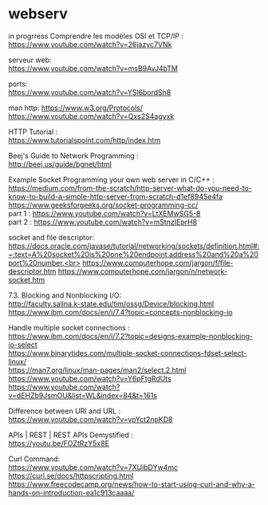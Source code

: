 # webserv
in progrress
Comprendre les modèles OSI et TCP/IP :<br>
  https://www.youtube.com/watch?v=26jazyc7VNk<br>
  
serveur web:<br>
  https://www.youtube.com/watch?v=msB9AvJ4bTM<br>
  
ports:<br>
  https://www.youtube.com/watch?v=YSl6bordSh8<br>
  
  man http:
    https://www.w3.org/Protocols/<br>
    https://www.youtube.com/watch?v=Qxs2S4agyxk <br>

HTTP Tutorial :<br>
    https://www.tutorialspoint.com/http/index.htm<br>

Beej's Guide to Network Programming :<br>
http://beej.us/guide/bgnet/html<br>
    
Example Socket Programming your own web server in C/C++ :<br>
https://medium.com/from-the-scratch/http-server-what-do-you-need-to-know-to-build-a-simple-http-server-from-scratch-d1ef8945e4fa<br>
https://www.geeksforgeeks.org/socket-programming-cc/<br>
part 1 : https://www.youtube.com/watch?v=LtXEMwSG5-8<br>
part 2 : https://www.youtube.com/watch?v=mStnzIEprH8<br>

socket and file descriptor:<br>
https://docs.oracle.com/javase/tutorial/networking/sockets/definition.html#:~:text=A%20socket%20is%20one%20endpoint,address%20and%20a%20port%20number.<br>
https://www.computerhope.com/jargon/f/file-descriptor.htm
https://www.computerhope.com/jargon/n/network-socket.htm

7.3. Blocking and Nonblocking I/O:<br>
http://faculty.salina.k-state.edu/tim/ossg/Device/blocking.html<br>
https://www.ibm.com/docs/en/i/7.4?topic=concepts-nonblocking-io<br>

Handle multiple socket connections :<br>
https://www.ibm.com/docs/en/i/7.2?topic=designs-example-nonblocking-io-select<br>
https://www.binarytides.com/multiple-socket-connections-fdset-select-linux/<br>
https://man7.org/linux/man-pages/man2/select.2.html<br>
https://www.youtube.com/watch?v=Y6pFtgRdUts<br>
https://www.youtube.com/watch?v=dEHZb9JsmOU&list=WL&index=84&t=161s<br>

Difference between URI and URL :<br>
https://www.youtube.com/watch?v=vpYct2npKD8<br>

APIs | REST | REST APIs Demystified :<br>
https://youtu.be/FOZtRzY5x8E<br>

Curl Command:<br>
https://www.youtube.com/watch?v=7XUibDYw4mc<br>
https://curl.se/docs/httpscripting.html<br>
https://www.freecodecamp.org/news/how-to-start-using-curl-and-why-a-hands-on-introduction-ea1c913caaaa/<br>

